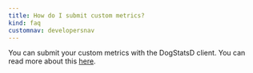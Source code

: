 ```yaml
---
title: How do I submit custom metrics?
kind: faq
customnav: developersnav
---
```


You can submit your custom metrics with the DogStatsD client. You can read more about this [here](/developers/metrics/).